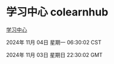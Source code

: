 # 学习中心 colearnhub
[学习中心](http://219.139.197.74:56308/colearnhub/)

2024年 11月 04日 星期一 06:30:02 CST

2024年 11月 03日 星期日 22:30:02 GMT
